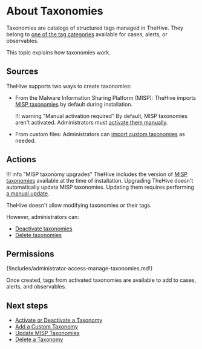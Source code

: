 # About Taxonomies

Taxonomies are catalogs of structured tags managed in TheHive. They belong to [one of the tag categories](../../user-guides/analyst-corner/cases/tags/about-tags.md) available for cases, alerts, or observables.

This topic explains how taxonomies work.

## Sources

TheHive supports two ways to create taxonomies:

* From the Malware Information Sharing Platform (MISP): TheHive imports [MISP taxonomies](https://github.com/MISP/misp-taxonomies) by default during installation.

    !!! warning "Manual activation required"
        By default, MISP taxonomies aren't activated. Administrators must [activate them manually](activate-deactivate-a-taxonomy.md).

* From custom files: Administrators can [import custom taxonomies](add-a-custom-taxonomy.md) as needed.

## Actions

!!! info "MISP taxonomy upgrades"
    TheHive includes the version of [MISP taxonomies](https://www.misp-project.org/taxonomies.html) available at the time of installation. Upgrading TheHive doesn't automatically update MISP taxonomies. Updating them requires performing [a manual update](update-misp-taxonomies.md).

TheHive doesn't allow modifying taxonomies or their tags. 

However, administrators can:

* [Deactivate taxonomies](activate-deactivate-a-taxonomy.md)
* [Delete taxonomies](delete-a-taxonomy.md)

## Permissions

{!includes/administrator-access-manage-taxonomies.md!}

Once created, tags from activated taxonomies are available to add to cases, alerts, and observables.

<h2>Next steps</h2>

* [Activate or Deactivate a Taxonomy](activate-deactivate-a-taxonomy.md)
* [Add a Custom Taxonomy](add-a-custom-taxonomy.md)
* [Update MISP Taxonomies](update-misp-taxonomies.md)
* [Delete a Taxonomy](delete-a-taxonomy.md)